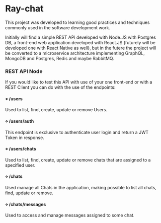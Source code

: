 # Ray-chat

This project was developed to learning good practices and techniques commonly used in the software development work.

Initially will find a simple REST API developed with Node.JS with Postgres DB, a front-end web application developed with React.JS (futurely will be developed one with React Native as well), but in the futere the project will be converted to a microservice architecture implementing GraphQL, MongoDB and Postgres, Redis and maybe RabbitMQ.


### REST API Node

If you would like to test this API with use of your one front-end or with a REST Client you can do with the use of the endpoints:
  #### ⋄ /users
  Used to list, find, create, update or remove Users.
  
  #### ⋄ /users/auth
  This endpoint is exclusive to authenticate user login and return a JWT Token in response.
  
  #### ⋄ /users/chats
  Used to list, find, create, update or remove chats that are assigned to a specified user.
  
  #### ⋄ /chats
  Used manage all Chats in the application, making possible to list all chats, find, update or remove.
  
  #### ⋄ /chats/messages
  Used to access and manage messages assigned to some chat.
